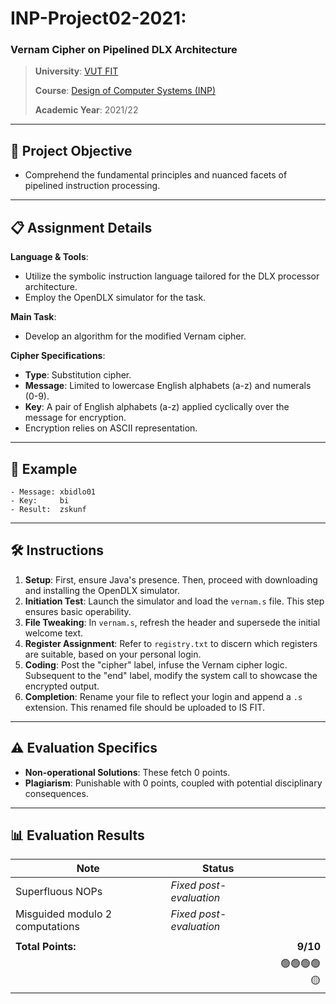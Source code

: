 # **INP-Project02-2021**:

### Vernam Cipher on Pipelined DLX Architecture

> **University**: [VUT FIT](https://www.fit.vut.cz/)
>
> **Course**: [Design of Computer Systems (INP)](https://www.fit.vut.cz/study/course/268250/)
>
> **Academic Year**: 2021/22

---

## 🎯 **Project Objective**

- Comprehend the fundamental principles and nuanced facets of pipelined instruction processing.

---

## 📋 **Assignment Details**

**Language & Tools**:

- Utilize the symbolic instruction language tailored for the DLX processor architecture.
- Employ the OpenDLX simulator for the task.

**Main Task**:

- Develop an algorithm for the modified Vernam cipher.

**Cipher Specifications**:

- **Type**: Substitution cipher.
- **Message**: Limited to lowercase English alphabets (a-z) and numerals (0-9).
- **Key**: A pair of English alphabets (a-z) applied cyclically over the message for encryption.
- Encryption relies on ASCII representation.

---

## 📜 **Example**

```
- Message: xbidlo01
- Key:     bi
- Result:  zskunf
```

---

## 🛠 **Instructions**

1. **Setup**: First, ensure Java's presence. Then, proceed with downloading and installing the OpenDLX simulator.
2. **Initiation Test**: Launch the simulator and load the `vernam.s` file. This step ensures basic operability.
3. **File Tweaking**: In `vernam.s`, refresh the header and supersede the initial welcome text.
4. **Register Assignment**: Refer to `registry.txt` to discern which registers are suitable, based on your personal login.
5. **Coding**: Post the "cipher" label, infuse the Vernam cipher logic. Subsequent to the "end" label, modify the system call to showcase the encrypted output.
6. **Completion**: Rename your file to reflect your login and append a `.s` extension. This renamed file should be uploaded to IS FIT.

---

## ⚠️ **Evaluation Specifics**

- **Non-operational Solutions**: These fetch 0 points.
- **Plagiarism**: Punishable with 0 points, coupled with potential disciplinary consequences.

---

## 📊 **Evaluation Results**

| Note                            | Status                  |            |
| ------------------------------- | ----------------------- | ---------: |
| Superfluous NOPs                | _Fixed post-evaluation_ |            |
| Misguided modulo 2 computations | _Fixed post-evaluation_ |            |
|                                 |                         |            |
| **Total Points:**               |                         |   **9/10** |
|                                 |                         | 🟢🟢🟢🟢🟡 |
